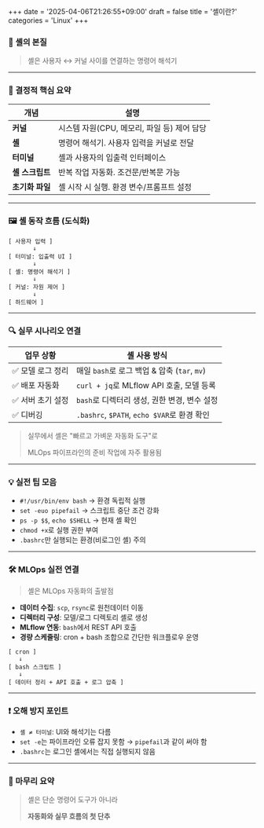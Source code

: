 +++
date = '2025-04-06T21:26:55+09:00'
draft = false
title = '셸이란?'
categories = 'Linux'
+++

### 📌 셸의 본질

> 셸은 사용자 ↔ 커널 사이를 연결하는 명령어 해석기
> 

---

### 🧠 결정적 핵심 요약

| 개념 | 설명 |
| --- | --- |
| **커널** | 시스템 자원(CPU, 메모리, 파일 등) 제어 담당 |
| **셸** | 명령어 해석기. 사용자 입력을 커널로 전달 |
| **터미널** | 셸과 사용자의 입출력 인터페이스 |
| **셸 스크립트** | 반복 작업 자동화. 조건문/반복문 가능 |
| **초기화 파일** | 셸 시작 시 실행. 환경 변수/프롬프트 설정 |

---

### 🖼️ 셸 동작 흐름 (도식화)

```
[ 사용자 입력 ]
       ↓
[ 터미널: 입출력 UI ]
       ↓
[ 셸: 명령어 해석기 ]
       ↓
[ 커널: 자원 제어 ]
       ↓
[ 하드웨어 ]

```

---

### 🔍 실무 시나리오 연결

| 업무 상황 | 셸 사용 방식 |
| --- | --- |
| ✅ 모델 로그 정리 | 매일 `bash`로 로그 백업 & 압축 (`tar`, `mv`) |
| ✅ 배포 자동화 | `curl + jq`로 MLflow API 호출, 모델 등록 |
| ✅ 서버 초기 설정 | `bash`로 디렉터리 생성, 권한 변경, 변수 설정 |
| ✅ 디버깅 | `.bashrc`, `$PATH`, `echo $VAR`로 환경 확인 |

> 실무에서 셸은 "빠르고 가벼운 자동화 도구"로
> 
> 
> MLOps 파이프라인의 준비 작업에 자주 활용됨
> 

---

### 💡 실전 팁 모음

- `#!/usr/bin/env bash` → 환경 독립적 실행
- `set -euo pipefail` → 스크립트 중단 조건 강화
- `ps -p $$`, `echo $SHELL` → 현재 셸 확인
- `chmod +x`로 실행 권한 부여
- `.bashrc`만 실행되는 환경(비로그인 셸) 주의

---

### 🛠️ MLOps 실전 연결

> 셸은 MLOps 자동화의 출발점
> 
- **데이터 수집**: `scp`, `rsync`로 원천데이터 이동
- **디렉터리 구성**: 모델/로그 디렉토리 셸로 생성
- **MLflow 연동**: `bash`에서 REST API 호출
- **경량 스케줄링**: cron + bash 조합으로 간단한 워크플로우 운영

```
[ cron ]
   ↓
[ bash 스크립트 ]
   ↓
[ 데이터 정리 + API 호출 + 로그 압축 ]

```

---

### ❗ 오해 방지 포인트

- `셸 ≠ 터미널`: UI와 해석기는 다름
- `set -e`는 파이프라인 오류 잡지 못함 → `pipefail`과 같이 써야 함
- `.bashrc`는 로그인 셸에서는 직접 실행되지 않음

---

### 🏁 마무리 요약

> 셸은 단순 명령어 도구가 아니라
> 
> 
> **자동화와 실무 흐름의 첫 단추** 
> 
